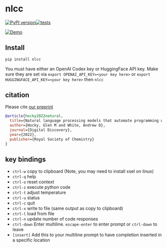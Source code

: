 # nlcc
[![PyPI version](https://badge.fury.io/py/nlcc.svg)](https://badge.fury.io/py/nlcc)[![tests](https://github.com/whitead/nlcc/actions/workflows/tests.yml/badge.svg)](https://github.com/whitead/nlcc)

[![Demo](./docs/demo.svg)](https://github.com/whitead/nlcc/docs/demo.svg)

## Install

```sh
pip install nlcc
```

You must have either an OpenAI Codex key or HuggingFace API key. Make sure they are set via
`export OPENAI_API_KEY=<your key here>` or `export HUGGINGFACE_API_KEY=<your key here>`
then `nlcc`

## citation

Please cite [our preprint](https://arxiv.org/abs/2108.13360)

```bibtex
@article{hocky2022natural,
  title={Natural language processing models that automate programming will transform chemistry research and teaching},
  author={Hocky, Glen M and White, Andrew D},
  journal={Digital Discovery},
  year={2022},
  publisher={Royal Society of Chemistry}
}
```

## key bindings

* `ctrl-w` copy to clipboard (Note, you may need to install xsel on linux)
* `ctrl-q` help
* `ctrl-o` reset context
* `ctrl-z` execute python code
* `ctrl-t` adjust temperature
* `ctrl-u` status
* `ctrl-c` quit
* `ctrl-x` write to file (same output as copy to clipboard)
* `ctrl-l` load from file
* `ctrl-n` update number of code responses
* `ctrl-down` Enter multiline. `escape-enter` to enter prompt or `ctrl-down` to leave
* `[insert]` Add this to your multiline prompt to have completion inserted in a specific location
